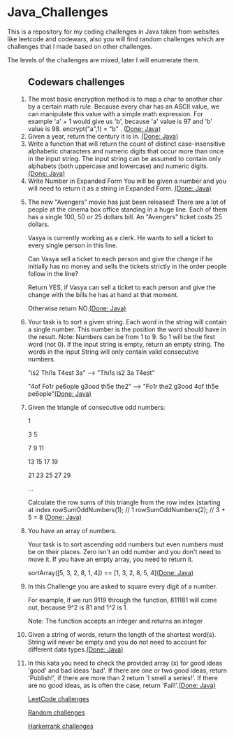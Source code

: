 # Java_Challenges

<p>This is a repository for my coding challenges in Java taken from websites like leetcode and codewars, also you will find random challenges which are  challenges that I made based on other challenges.</p>

<p>The levels of the challenges are mixed, later I will enumerate them.</p>

<ul>
  <ol><h2>Codewars challenges</h2>
    <li>The most basic encryption method is to map a char to another char by a certain math rule.
 Because every char has an ASCII value, we can manipulate this value with a simple math expression. 
 For example 'a' + 1 would give us 'b', because 'a' value is 97 and 'b' value is 98.
      encrypt("a",1) = "b" .   <a href="https://github.com/dhony05/Java_Challenges/blob/master/Java_codingChallenges/src/challeges_from_codewars/BasicEncrypt.java" >(Done: Java)</a></li>
    <li> Given a year, return the century it is in. <a href="https://github.com/dhony05/Java_Challenges/blob/master/Java_codingChallenges/src/challeges_from_codewars/CenturyReturn.java" >(Done: Java)</a></li>
    <li> Write a function that will return the count of distinct case-insensitive alphabetic characters and numeric digits that occur more than once in the input string. The input string can be assumed to contain only alphabets (both uppercase and lowercase) and numeric digits.<a href="https://github.com/dhony05/Java_Challenges/blob/master/Java_codingChallenges/src/challeges_from_codewars/CountingDuplicates.java" >(Done: Java)</a></li>
    <li>Write Number in Expanded Form You will be given a number and you will need to
   return it as a string in Expanded Form. <a href="https://github.com/dhony05/Java_Challenges/blob/master/Java_codingChallenges/src/challeges_from_codewars/Expanding.java" >(Done: Java)</a></li>
    <li>        <p>The new "Avengers" movie has just been released! There are a lot
	              of people at the cinema box office standing in a huge line. Each
	             of them has a single 100, 50 or 25 dollars bill. An "Avengers"
      ticket costs 25 dollars.</p>
	              <p>Vasya is currently working as a clerk. He wants to sell a ticket
	              to every single person in this line.</p>
	              <p>Can Vasya sell a ticket to each person and give the change if he
	              initially has no money and sells the tickets strictly in the
	              order people follow in the line?</p>
	              <p>Return YES, if Vasya can sell a ticket to each person and give
	              the change with the bills he has at hand at that moment.</p>
	              Otherwise return NO.<a href="https://github.com/dhony05/Java_Challenges/blob/master/Java_codingChallenges/src/challeges_from_codewars/Line.java" >(Done: Java)</a></li>
    <li> <p>Your task is to sort a given string. Each word in the string will contain a
	  single number. This number is the position the word should have in the
	  result. Note: Numbers can be from 1 to 9. So 1 will be the first word (not
	  0). If the input string is empty, return an empty string. The words in the
	  input String will only contain valid consecutive numbers.</p>
	 <p>"is2 Thi1s T4est 3a" --> "Thi1s is2 3a T4est"</p>
	  <p>"4of Fo1r pe6ople g3ood th5e the2" --> "Fo1r the2 g3ood 4of th5e pe6ople"<a href="https://github.com/dhony05/Java_Challenges/blob/master/Java_codingChallenges/src/challeges_from_codewars/Order.java" >(Done: Java)</a></li>
    <li><p>Given the triangle of consecutive odd numbers:<p>
	<p>  1 </p>
      <p> 3     5</p>
        <p> 7     9    11</p>
      <p>13    15    17    19</p>
      <p>21    23    25    27    29</p>
      <p>...</p>
	<p>Calculate the row sums of this triangle from the row index (starting at index 
	rowSumOddNumbers(1); // 1
	rowSumOddNumbers(2); // 3 + 5 = 8 <a href="https://github.com/dhony05/Java_Challenges/blob/master/Java_codingChallenges/src/challeges_from_codewars/RowSumOddNumbers.java" >(Done: Java)</a></li>
    <li> You have an array of numbers.
<p>Your task is to sort ascending
odd numbers but even numbers must be on their places.
Zero isn't an odd number and you don't need to move it.
  If you have an empty array, you need to return it.</p>

<p>sortArray([5, 3, 2, 8, 1, 4]) == [1, 3, 2, 8, 5, 4]<a href="https://github.com/dhony05/Java_Challenges/blob/master/Java_codingChallenges/src/challeges_from_codewars/sortingArrayBw.java" >(Done: Java)</a></li>
    <li>In this Challenge you are asked to square every digit of a number.

For example, if we run 9119 through the function, 811181 will come out, because 9^2 is 81 and 1^2 is 1.

Note: The function accepts an integer and returns an integer<a href="https://github.com/dhony05/Java_Challenges/blob/master/Java_codingChallenges/src/challeges_from_codewars/SquareChallenge.java"> </a></li>
    <li>Given a string of words, return the length of the shortest word(s).
	  String will never be empty and you do not need to account for different data
	  types.<a href="https://github.com/dhony05/Java_Challenges/blob/master/Java_codingChallenges/src/challeges_from_codewars/findShortString.java">(Done: Java) </a></li>
	  
  <li> In this kata you need to check the provided array (x) for good ideas 'good' and bad ideas 'bad'.
	  If there are one or two good ideas, return 'Publish!', 
	  if there are more than 2 return 'I smell a series!'. 
	   If there are no good ideas, as is often the case, return 'Fail!'.<a href="https://github.com/dhony05/Java_Challenges/blob/master/Java_codingChallenges/src/challeges_from_codewars/WellOfIdeas.java">(Done: Java) </a></li>
  
    
 <!--   <li><a href="">(Done: Java) </a></li>
    <li><a href="">(Done: Java) </a></li> -->
    
    
  </ol>
  <ol> <a href="https://github.com/dhony05/Java_Challenges/tree/master/Java_codingChallenges/src/LeetCode">LeetCode challenges</a></ol>
  <ol> <a href="https://github.com/dhony05/Java_Challenges/tree/master/Java_codingChallenges/src/random_challenges">Random challenges</a></ol>
  
  <ol><a href="https://github.com/dhony05/Java_Challenges/tree/master/Java_codingChallenges/src/hackerrank">Harkerrank challenges</a></ol>
</ul>
